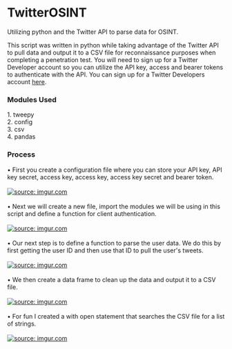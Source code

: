 # TwitterOSINT
Utilizing python and the Twitter API to parse data for OSINT.

This script was written in python while taking advantage of the Twitter API to pull data and output it to a CSV file for reconnaissance purposes when completing a penetration test. You will need to sign up for a Twitter Developer account so you can utilize the API key, access and bearer tokens to authenticate with the API. You can sign up for a Twitter Developers account <a href="https://developer.twitter.com/en/support/twitter-api/developer-account">here</a>.

<h3>Modules Used</h3>
1. tweepy<br>
2. config<br>
3. csv<br>
4. pandas<br>

<h3>Process</h3>
• First you create a configuration file where you can store your API key, API key secret, access key, access key, access key secret and bearer token.
<br>
<br>
<a href="https://imgur.com/5YJBnrB"><img src="https://i.imgur.com/5YJBnrB.jpg" title="source: imgur.com" /></a><br>
<br>
• Next we will create a new file, import the modules we will be using in this script and define a function for client authentication.<br>
<br>
<a href="https://imgur.com/OItIxs3"><img src="https://i.imgur.com/OItIxs3.jpg" title="source: imgur.com" /></a><br>
<br>
• Our next step is to define a function to parse the user data. We do this by first getting the user ID and then use that ID to pull the user's tweets.
<br>
<br>
<a href="https://imgur.com/EraUK87"><img src="https://i.imgur.com/EraUK87.jpg" title="source: imgur.com" /></a>
<br>
<br>
• We then create a data frame to clean up the data and output it to a CSV file.
<br>
<br>
<a href="https://imgur.com/pBcBGx8"><img src="https://i.imgur.com/pBcBGx8.jpg" title="source: imgur.com" /></a>
<br>
<br>
• For fun I created a with open statement that searches the CSV file for a list of strings. 
<br>
<br>
<a href="https://imgur.com/b5DKHE1"><img src="https://i.imgur.com/b5DKHE1.jpg" title="source: imgur.com" /></a>



